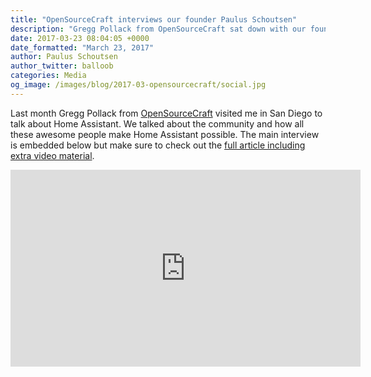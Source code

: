 ```yaml
---
title: "OpenSourceCraft interviews our founder Paulus Schoutsen"
description: "Gregg Pollack from OpenSourceCraft sat down with our founder Paulus Schoutsen to talk about community building."
date: 2017-03-23 08:04:05 +0000
date_formatted: "March 23, 2017"
author: Paulus Schoutsen
author_twitter: balloob
categories: Media
og_image: /images/blog/2017-03-opensourcecraft/social.jpg
---
```


Last month Gregg Pollack from [OpenSourceCraft] visited me in San Diego to talk about Home Assistant. We talked about the community and how all these awesome people make Home Assistant possible. The main interview is embedded below but make sure to check out the [full article including extra video material][article].

<div class="videoWrapper">
  <iframe width="560" height="315" src="https://www.youtube.com/embed/osq_2-Qlan0" frameborder="0" allowfullscreen=""></iframe>
</div>

[OpenSourceCraft]: http://codepop.com/open-sourcecraft
[article]: http://codepop.com/open-sourcecraft/episodes/paulus-schoutsen/
